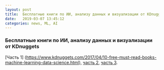 ```yaml
---
layout: post
title:  Бесплатные книги по ИИ, анализу данных и визуализации от KDnuggets
date:   2019-03-07 13:45:12
categories: news, ML, AI
---
```

### Бесплатные книги по ИИ, анализу данных и визуализации от KDnuggets

[Часть 1] (https://www.kdnuggets.com/2017/04/10-free-must-read-books-machine-learning-data-science.html), [часть 2](https://www.kdnuggets.com/2018/05/10-more-free-must-read-books-for-machine-learning-and-data-science.html), [часть 3](https://www.kdnuggets.com/2019/03/another-10-free-must-read-books-for-machine-learning-and-data-science.html).

